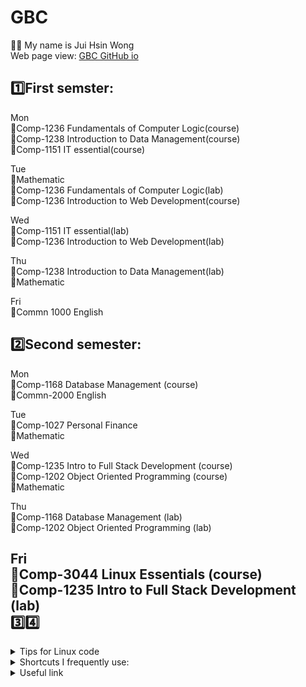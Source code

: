 # GBC
💁🏻 My name is Jui Hsin Wong<br>
Web page view: [GBC GitHub io](https://spook0328.github.io/GBC/)


1️⃣First semster:
---
Mon<br>
🤌Comp-1236 Fundamentals of Computer Logic(course)<br>
🤌Comp-1238  Introduction to Data Management(course)<br>
🤌Comp-1151 IT essential(course)<br>

Tue<br>
🤌Mathematic<br>
🤌Comp-1236 Fundamentals of Computer Logic(lab)<br>
🤌Comp-1236 Introduction to Web Development(course)<br>

Wed<br>
🤌Comp-1151 IT essential(lab)<br>
🤌Comp-1236 Introduction to Web Development(lab)<br>

Thu<br>
🤌Comp-1238  Introduction to Data Management(lab)<br>
🤌Mathematic<br>

Fri<br>
🤌Commn 1000 English

2️⃣Second semester:
---
Mon<br>
🤌Comp-1168 Database Management (course)<br>
🤌Commn-2000 English<br>

Tue<br>
🤌Comp-1027 Personal Finance<br>
🤌Mathematic<br>

Wed<br>
🤌Comp-1235 Intro to Full Stack Development (course)<br>
🤌Comp-1202 Object Oriented Programming (course)<br>
🤌Mathematic<br>

Thu<br>
🤌Comp-1168 Database Management (lab)<br>
🤌Comp-1202 Object Oriented Programming (lab)<br>

Fri<br>
🤌Comp-3044 Linux Essentials (course)<br>
🤌Comp-1235 Intro to Full Stack Development (lab)<br>
3️⃣4️⃣<br>
---
<details>
<summary>Tips for Linux code</summary>
  
- ! : Exclamation mark
- @ : At sign
- "#" : Hash
- $ : Dollar sign
- % : Percent sign
- ^ : Caret
- & : Ampersand
- "*" : Asterisk
- ( : Left parenthesis
- ) : Right parenthesis
</details>

<details>
<summary>Shortcuts I frequently use: </summary>
  ## Keyboard shortcuts
- Ctrl-C (copy)
- Ctrl-V (paste)
- Ctrl-Z (undo)
- Ctrl-X (Cut)
- Shortcuts I would like to start using: 
- Ctrl-A (select all)
- Win-D (show desktop)
- Ctrl-Shift V (Only paste the word and the format)
  <br>
</details>

<details>
<summary> Useful link </summary>
  
[GBC GitHub Pages](https://pages.github.com/)<br>
[Linux operating system Commands](/cli.md)
</details>
